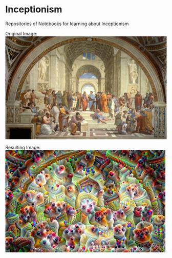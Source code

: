 # Inceptionism
Repositories of Notebooks for learning about Inceptionism

Original Image:
![alt text](https://github.com/rullo16/Inceptionism/blob/master/la-scuola-di-atene.jpg?raw=true)

Resulting Image:
![alt text](https://github.com/rullo16/Inceptionism/blob/master/index.png?raw=true)

